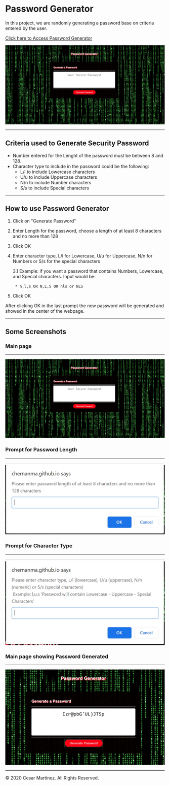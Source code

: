 # Password Generator

In this project, we are randomly generating a password base on criteria entered by the user.
  
[Click here to Access Password Generator](https://chernanma.github.io/Password-Generator/Develop/)

![picture](Assets/mainpage.jpg)

---

## Criteria used to Generate Security Password 

* Number entered for the Lenght of the password must be between 8 and 128.
* Character type to include in the password could be the following:
    * L/l to include Lowercase characters
    * U/u to include Uppercase characters
    * N/n to include Number characters
    * S/s to include Special characters
---
## How to use Password Generator

1. Click on "Generate Password"
2. Enter Length for the password, choose a length of at least 8 characters and no more than 128
3. Click OK
3. Enter character type, L/l for Lowercase, U/u for Uppercase, N/n for Numbers or S/s for the special characters

    3.1 Example: if you want a password that contains Numbers, Lowercase, and Special characters. Input would be:

        * n,l,s OR N,L,S OR nls or NLS
4. Click OK

After clicking OK in the last prompt the new password will be generated and showed in the center of the webpage.

---
## Some Screenshots

### Main page
---
![picture](Assets/mainpage.jpg)

### Prompt for Password Length
---
![picture](Assets/prompt1.jpg)

### Prompt for Character Type
---
![picture](Assets/prompt2.jpg)

### Main page showing Password Generated
---
![picture](Assets/mainresult.jpg)

---
© 2020 Cesar Martinez. All Rights Reserved.
